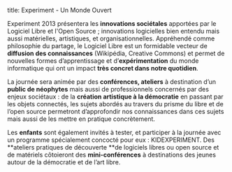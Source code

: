 title: Experiment - Un Monde Ouvert

Experiment 2013 présentera les <b>innovations sociétales</b> apportées par le Logiciel Libre et l'Open Source ; innovations logicielles bien entendu mais aussi matérielles, artistiques, et organisationnelles. Appréhendé comme philosophie du partage, le Logiciel Libre est un formidable vecteur de <b>diffusion des connaissances</b> (Wikipédia, Creative Commons) et permet de nouvelles formes d’apprentissage et d’<b>expérimentation</b> du monde informatique qui ont un impact **très concret dans notre quotidien**.

La journée sera animée par des **conférences, ateliers** à destination d’un **public de néophytes** mais aussi de professionnels concernés par des enjeux sociétaux : de la **création artistique à la démocratie** en passant par les objets connectés, les sujets abordés au travers du prisme du libre et de l’open source permetront d’approfondir nos connaissances dans ces sujets mais aussi de les mettre en pratique concrètement.

Les **enfants** sont également invités à tester, et participer à la journée avec un programme spécialement concocté pour eux : KIDEXPERIMENT. Des **ateliers pratiques de découverte **de logiciels libres ou open source et de matériels côtoieront des **mini-conférences** à destinations des jeunes autour de la démocratie et de l’art libre.
